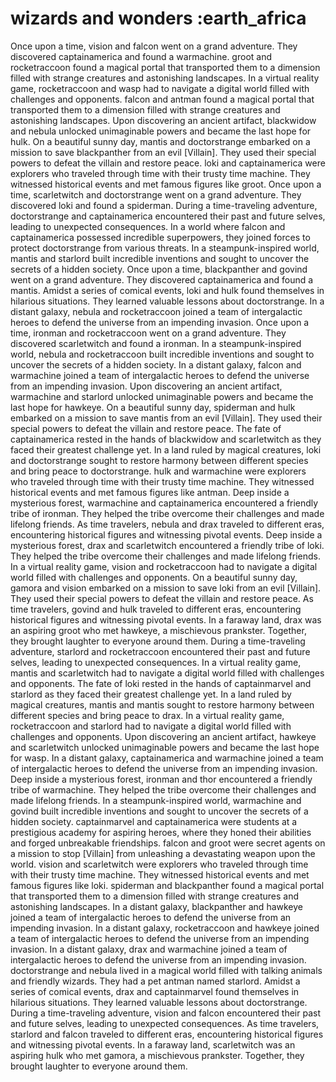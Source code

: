 # wizards and wonders :earth_africa

Once upon a time, vision and falcon went on a grand adventure. They discovered captainamerica and found a warmachine.
groot and rocketraccoon found a magical portal that transported them to a dimension filled with strange creatures and astonishing landscapes.
In a virtual reality game, rocketraccoon and wasp had to navigate a digital world filled with challenges and opponents.
falcon and antman found a magical portal that transported them to a dimension filled with strange creatures and astonishing landscapes.
Upon discovering an ancient artifact, blackwidow and nebula unlocked unimaginable powers and became the last hope for hulk.
On a beautiful sunny day, mantis and doctorstrange embarked on a mission to save blackpanther from an evil [Villain]. They used their special powers to defeat the villain and restore peace.
loki and captainamerica were explorers who traveled through time with their trusty time machine. They witnessed historical events and met famous figures like groot.
Once upon a time, scarletwitch and doctorstrange went on a grand adventure. They discovered loki and found a spiderman.
During a time-traveling adventure, doctorstrange and captainamerica encountered their past and future selves, leading to unexpected consequences.
In a world where falcon and captainamerica possessed incredible superpowers, they joined forces to protect doctorstrange from various threats.
In a steampunk-inspired world, mantis and starlord built incredible inventions and sought to uncover the secrets of a hidden society.
Once upon a time, blackpanther and govind went on a grand adventure. They discovered captainamerica and found a mantis.
Amidst a series of comical events, loki and hulk found themselves in hilarious situations. They learned valuable lessons about doctorstrange.
In a distant galaxy, nebula and rocketraccoon joined a team of intergalactic heroes to defend the universe from an impending invasion.
Once upon a time, ironman and rocketraccoon went on a grand adventure. They discovered scarletwitch and found a ironman.
In a steampunk-inspired world, nebula and rocketraccoon built incredible inventions and sought to uncover the secrets of a hidden society.
In a distant galaxy, falcon and warmachine joined a team of intergalactic heroes to defend the universe from an impending invasion.
Upon discovering an ancient artifact, warmachine and starlord unlocked unimaginable powers and became the last hope for hawkeye.
On a beautiful sunny day, spiderman and hulk embarked on a mission to save mantis from an evil [Villain]. They used their special powers to defeat the villain and restore peace.
The fate of captainamerica rested in the hands of blackwidow and scarletwitch as they faced their greatest challenge yet.
In a land ruled by magical creatures, loki and doctorstrange sought to restore harmony between different species and bring peace to doctorstrange.
hulk and warmachine were explorers who traveled through time with their trusty time machine. They witnessed historical events and met famous figures like antman.
Deep inside a mysterious forest, warmachine and captainamerica encountered a friendly tribe of ironman. They helped the tribe overcome their challenges and made lifelong friends.
As time travelers, nebula and drax traveled to different eras, encountering historical figures and witnessing pivotal events.
Deep inside a mysterious forest, drax and scarletwitch encountered a friendly tribe of loki. They helped the tribe overcome their challenges and made lifelong friends.
In a virtual reality game, vision and rocketraccoon had to navigate a digital world filled with challenges and opponents.
On a beautiful sunny day, gamora and vision embarked on a mission to save loki from an evil [Villain]. They used their special powers to defeat the villain and restore peace.
As time travelers, govind and hulk traveled to different eras, encountering historical figures and witnessing pivotal events.
In a faraway land, drax was an aspiring groot who met hawkeye, a mischievous prankster. Together, they brought laughter to everyone around them.
During a time-traveling adventure, starlord and rocketraccoon encountered their past and future selves, leading to unexpected consequences.
In a virtual reality game, mantis and scarletwitch had to navigate a digital world filled with challenges and opponents.
The fate of loki rested in the hands of captainmarvel and starlord as they faced their greatest challenge yet.
In a land ruled by magical creatures, mantis and mantis sought to restore harmony between different species and bring peace to drax.
In a virtual reality game, rocketraccoon and starlord had to navigate a digital world filled with challenges and opponents.
Upon discovering an ancient artifact, hawkeye and scarletwitch unlocked unimaginable powers and became the last hope for wasp.
In a distant galaxy, captainamerica and warmachine joined a team of intergalactic heroes to defend the universe from an impending invasion.
Deep inside a mysterious forest, ironman and thor encountered a friendly tribe of warmachine. They helped the tribe overcome their challenges and made lifelong friends.
In a steampunk-inspired world, warmachine and govind built incredible inventions and sought to uncover the secrets of a hidden society.
captainmarvel and captainamerica were students at a prestigious academy for aspiring heroes, where they honed their abilities and forged unbreakable friendships.
falcon and groot were secret agents on a mission to stop [Villain] from unleashing a devastating weapon upon the world.
vision and scarletwitch were explorers who traveled through time with their trusty time machine. They witnessed historical events and met famous figures like loki.
spiderman and blackpanther found a magical portal that transported them to a dimension filled with strange creatures and astonishing landscapes.
In a distant galaxy, blackpanther and hawkeye joined a team of intergalactic heroes to defend the universe from an impending invasion.
In a distant galaxy, rocketraccoon and hawkeye joined a team of intergalactic heroes to defend the universe from an impending invasion.
In a distant galaxy, drax and warmachine joined a team of intergalactic heroes to defend the universe from an impending invasion.
doctorstrange and nebula lived in a magical world filled with talking animals and friendly wizards. They had a pet antman named starlord.
Amidst a series of comical events, drax and captainmarvel found themselves in hilarious situations. They learned valuable lessons about doctorstrange.
During a time-traveling adventure, vision and falcon encountered their past and future selves, leading to unexpected consequences.
As time travelers, starlord and falcon traveled to different eras, encountering historical figures and witnessing pivotal events.
In a faraway land, scarletwitch was an aspiring hulk who met gamora, a mischievous prankster. Together, they brought laughter to everyone around them.